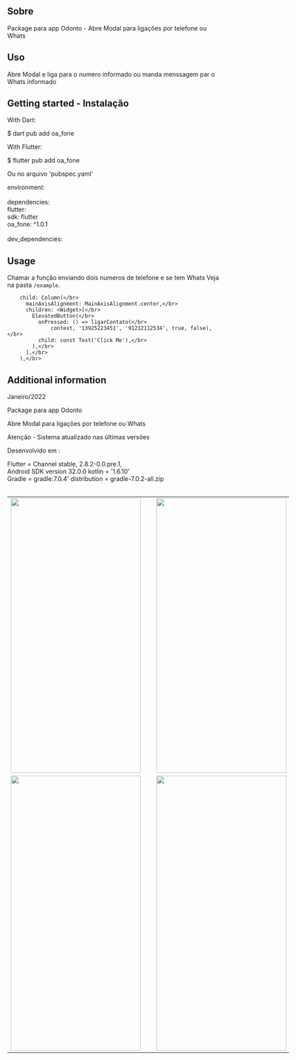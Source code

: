 ## Sobre

Package para app Odonto - Abre Modal para ligações por telefone ou Whats

## Uso

Abre Modal e liga para o numero informado ou manda menssagem par o Whats informado

## Getting started - Instalação


With Dart:

   $ dart pub add oa_fone

With Flutter:

   $ flutter pub add oa_fone

Ou no arquivo 'pubspec.yaml'

environment:</br></br>
dependencies:</br>
  flutter:</br>
    sdk: flutter</br>
  oa_fone: ^1.0.1</br></br>
dev_dependencies:</br>

## Usage

Chamar a função enviando dois numeros de telefone e se tem Whats
Veja na pasta `/example`. 

        child: Column(</br>
          mainAxisAlignment: MainAxisAlignment.center,</br>
          children: <Widget>[</br>
            ElevatedButton(</br>
              onPressed: () => ligarContato(</br>
                  context, '13925223451', '91212112534', true, false),</br>
              child: const Text('Click Me'),</br>
            ),</br>
          ],</br>
        ),</br>

## Additional information

Janeiro/2022

Package para app Odonto

Abre Modal para ligações por telefone ou Whats

Atenção - Sistema atualizado nas últimas versões

Desenvolvido em :</br>

Flutter = Channel stable, 2.8.2-0.0.pre.1, </br>
Android SDK version 32.0.0 kotlin = '1.6.10' </br>
Gradle = gradle:7.0.4' distribution = gradle-7.0.2-all.zip </br>
</br>

<table align="center" border="0" cellpadding="1" cellspacing="1" style="width:650px;">
	<tbody>
		<tr>
			<td><img alt="" src="https://user-images.githubusercontent.com/31604881/151706450-627cec59-746f-4948-97a9-49e30d280490.png" style="width: 300px; height: 633px;" /></td>
			<td>&nbsp;</td>
			<td><img alt="" src="https://user-images.githubusercontent.com/31604881/151706457-7f180331-27c4-487d-ba8b-6fb07bd356d0.png" style="width: 300px; height: 633px;" /></td>
		</tr>
		<tr>
			<td><img alt="" src="" style="width: 300px; height: 633px;" /></td>
			<td>&nbsp;</td>
			<td><img alt="" src="" style="width: 300px; height: 633px;" /></td>
		</tr>
	</tbody>
</table>
